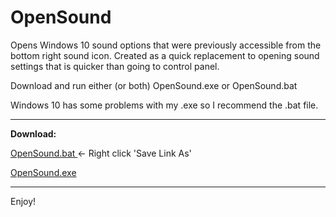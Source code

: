 # OpenSound
Opens Windows 10 sound options that were previously accessible from the bottom right sound icon.
Created as a quick replacement to opening sound settings that is quicker than going to control panel.

Download and run either (or both) OpenSound.exe or OpenSound.bat

Windows 10 has some problems with my .exe so I recommend the .bat file.

<hr>

<strong>Download:</strong>

<a href="https://github.com/YeloPartyHat/OpenSound/raw/master/OpenSound.bat" download> OpenSound.bat </a> <- Right click 'Save Link As'

<a href="https://github.com/YeloPartyHat/OpenSound/raw/master/OpenSound.exe" download> OpenSound.exe </a>

<hr>

Enjoy!

